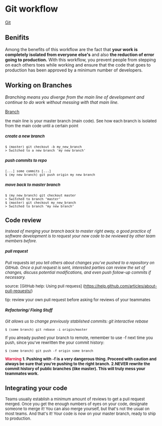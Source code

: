 # **Git workflow**
[Git](https://git-scm.com/images/branching-illustration@2x.png)

## **Benifits**
Among the benefits of this workflow are the fact that **your work is completely isolated from everyone else's** and also **the reduction of error going to production.**
With this workflow, you prevent people from stepping on each others toes while working and ensure that the code that goes to production has been approved by a minimum number of developers.

## **Working on Branches**

*Branching means you diverge from the main line of development and continue to do work without messing with that main line.*

[Branch](https://cdn-images-1.medium.com/max/1000/1*XJmL7fWV4Coxt12AzHeG-A.png)

<font size=2> the main line is your master branch (main code). See how each branch is isolated from the main code until a certain point

##### create a new branch
    $ (master) git checkout -b my_new_branch
    > Switched to a new branch 'my_new_branch' 

##### push commits to repo 
    [...] some commits [...]
    $ (my_new_branch) git push origin my_new_branch

##### move back to master branch

    $ (my_new_branch) git checkout master
    > Switched to branch ‘master’
    $ (master) git checkout my_new_branch
    > Switched to branch ‘my_new_branch’

## **Code review**

*Instead of merging your branch back to master right away, a good practice of software development is to request your new code to be reviewed by other team members before.*

##### pull request
*Pull requests let you tell others about changes you’ve pushed to a repository on GitHub. Once a pull request is sent, interested parties can review the set of changes, discuss potential modifications, and even push follow-up commits if necessary.*

source: [GitHub help: Using pull requess] (https://help.github.com/articles/about-pull-requests/)

tip: review your own pull request before asking for reviews of your teammates


##### Refactoring/ Fixing Stuff

*Git allows us to change previously stablished commits: git interactive rebase*

    $ (some_branch) git rebase -i origin/master

If you already pushed your branch to remote, remember to use -f next time you push, since you've rewritten the your commit history:

    $ (some_branch) git push -f origin some_branch

<font color=#DC143C>**Warning** </font>
    **1. Pushing with -f is a very dangerous thing. Proceed with caution and always be sure that you're pushing to the right branch.
    2.NEVER rewrite the commit history of public branches (like master). This will truly mess your teammates work.**

## **Integrating your code**

Teams usually establish a minimum amount of reviews to get a pull request merged. Once you get the enough numbers of eyes on your code, designate someone to merge it! You can also merge yourself, but that's not the usual on most teams.
And that's it! Your code is now on your master branch, ready to ship to production.
